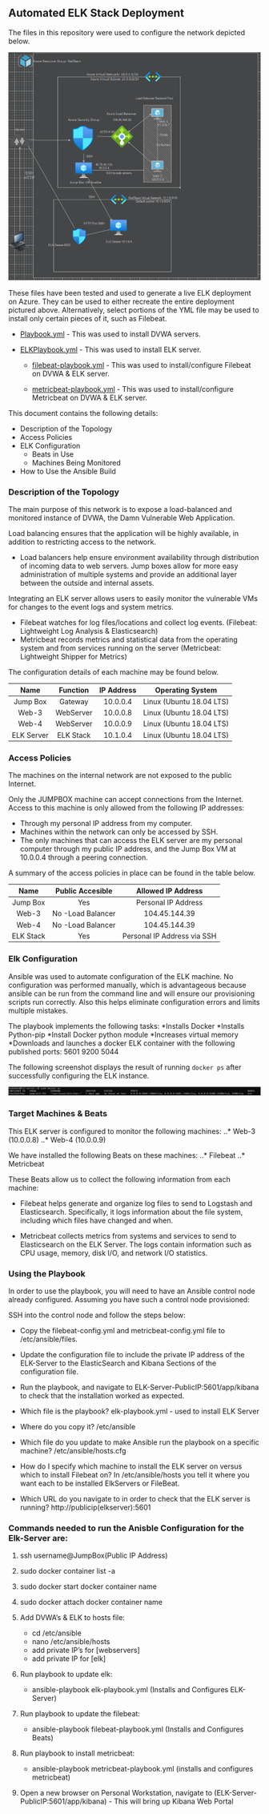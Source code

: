 ## Automated ELK Stack Deployment

The files in this repository were used to configure the network depicted below.

![alt-text](https://github.com/Juan-byte-megabyte/Rice-CS-Boot/blob/b30a5f320ea4391d163a0a4fa31f5c5f475363ef/Diagrams/Azure%20Network%20Diagram.png)

These files have been tested and used to generate a live ELK deployment on Azure. They can be used to either recreate the entire deployment pictured above. Alternatively, select portions of the YML file may be used to install only certain pieces of it, such as Filebeat.

- [Playbook.yml](https://github.com/Juan-byte-megabyte/Rice-CS-Boot/blob/17982617cc1420008dd4c0606ac58d5850b1f925/Ansible/my%20firstplaybook.yml) - This was used to install DVWA servers.

- [ELKPlaybook.yml](https://github.com/Juan-byte-megabyte/Rice-CS-Boot/blob/20f797142e8605fbe55ef66cf221e0617f2edbb9/Ansible/Install%20ELK.yml) - This was used to install ELK server.

   - [filebeat-playbook.yml](https://github.com/Juan-byte-megabyte/Rice-CS-Boot/blob/20f797142e8605fbe55ef66cf221e0617f2edbb9/Ansible/install%20filebeat.yml) - This was used to install/configure Filebeat on DVWA & ELK server.

   - [metricbeat-playbook.yml](https://github.com/Juan-byte-megabyte/Rice-CS-Boot/blob/20f797142e8605fbe55ef66cf221e0617f2edbb9/Ansible/install%20metricbeat.yml) - This was used to install/configure Metricbeat on DVWA & ELK server.
  
This document contains the following details:
- Description of the Topology
- Access Policies
- ELK Configuration
  - Beats in Use
  - Machines Being Monitored
- How to Use the Ansible Build


### Description of the Topology

The main purpose of this network is to expose a load-balanced and monitored instance of DVWA, the Damn Vulnerable Web Application.

Load balancing ensures that the application will be highly available, in addition to restricting access to the network.
- Load balancers help ensure environment availability through distribution of incoming data to web servers. Jump boxes allow for more easy administration of multiple systems and provide an additional layer between the outside and internal assets.

Integrating an ELK server allows users to easily monitor the vulnerable VMs for changes to the event logs and system metrics.
- Filebeat watches for log files/locations and collect log events. (Filebeat: Lightweight Log Analysis & Elasticsearch)
- Metricbeat records metrics and statistical data from the operating system and from services running on the server (Metricbeat: Lightweight Shipper for Metrics)

The configuration details of each machine may be found below.

|    Name    |          Function         | IP Address |   Operating System       |
|:----------:|:-------------------------:|:----------:|:--------------------:    |
| Jump Box   | Gateway                   | 10.0.0.4   | Linux (Ubuntu 18.04 LTS) |
| Web-3      | WebServer                 | 10.0.0.8   | Linux (Ubuntu 18.04 LTS) |
| Web-4      | WebServer                 | 10.0.0.9   | Linux (Ubuntu 18.04 LTS) |
| ELK Server | ELK Stack                 | 10.1.0.4   | Linux (Ubuntu 18.04 LTS) |


### Access Policies

The machines on the internal network are not exposed to the public Internet. 

Only the JUMPBOX machine can accept connections from the Internet. Access to this machine is only allowed from the following IP addresses:
- Through my personal IP address from my computer.
- Machines within the network can only be accessed by SSH.
- The only machines that can access the ELK server are my personal computer through my public IP address, 
  and the Jump Box VM at 10.0.0.4 through a peering connection.

A summary of the access policies in place can be found in the table below.

|    Name   |  Public Accesible |      Allowed IP Address     |
|:---------:|:-----------------:|:---------------------------:|
| Jump Box  | Yes               |     Personal IP Address     |
| Web-3     | No -Load Balancer |        104.45.144.39        |
| Web-4     | No -Load Balancer |        104.45.144.39        |
| ELK Stack | Yes               | Personal IP Address via SSH |

### Elk Configuration

Ansible was used to automate configuration of the ELK machine. No configuration was performed manually, which is advantageous because ansible can be run
from the command line and will ensure our provisioning scripts run correctly. Also this helps eliminate configuration errors and limits multiple mistakes.

The playbook implements the following tasks:
*Installs Docker
*Installs Python-pip
*Install Docker python module
*Increases virtual memory
*Downloads and launches a docker ELK container with the following published ports: 5601 9200 5044


The following screenshot displays the result of running `docker ps` after successfully configuring the ELK instance.

![alt-text](https://github.com/Juan-byte-megabyte/Rice-CS-Boot/blob/20f797142e8605fbe55ef66cf221e0617f2edbb9/Diagrams/Elk%20sudo%20docker%20ps.png)

### Target Machines & Beats
This ELK server is configured to monitor the following machines:
..*	Web-3 (10.0.0.8)
..*	Web-4 (10.0.0.9)

We have installed the following Beats on these machines:
..* Filebeat
..* Metricbeat

These Beats allow us to collect the following information from each machine:
  - Filebeat helps generate and organize log files to send to Logstash and Elasticsearch. Specifically, it logs information about the file system, including which files have changed and when.

  - Metricbeat collects metrics from systems and services to send to Elasticsearch on the ELK Server. The logs contain information such as CPU usage, memory, disk I/O, and network I/O statistics.


### Using the Playbook
In order to use the playbook, you will need to have an Ansible control node already configured. Assuming you have such a control node provisioned: 

SSH into the control node and follow the steps below:
- Copy the filebeat-config.yml and metricbeat-config.yml file to /etc/ansible/files.
- Update the configuration file to include the private IP address of the ELK-Server to the ElasticSearch and Kibana Sections of the configuration file.
- Run the playbook, and navigate to ELK-Server-PublicIP:5601/app/kibana to check that the installation worked as expected.

- Which file is the playbook? 
  elk-playbook.yml - used to install ELK Server
- Where do you copy it?
  /etc/ansible 
- Which file do you update to make Ansible run the playbook on a specific machine?
  /etc/ansible/hosts.cfg
- How do I specify which machine to install the ELK server on versus which to install Filebeat on?
  In /etc/ansible/hosts you tell it where you want each to be installed ElkServers or FileBeat.
- Which URL do you navigate to in order to check that the ELK server is running?
  http://publicip(elkserver):5601
 

### Commands needed to run the Anisble Configuration for the Elk-Server are:

1. ssh username@JumpBox(Public IP Address)

2. sudo docker container list -a

3. sudo docker start docker container name

4. sudo docker attach docker container name

5. Add DVWA’s & ELK to hosts file:
   - cd /etc/ansible
   - nano /etc/ansible/hosts
   - add private IP’s for [webservers]
   - add private IP for [elk]

6. Run playbook to update elk:
   - ansible-playbook elk-playbook.yml (Installs and Configures ELK-Server)

7. Run playbook to update the filebeat:
   - ansible-playbook filebeat-playbook.yml (Installs and Configures Beats)

8. Run playbook to install metricbeat:
   - ansible-playbook metricbeat-playbook.yml (installs and configures metricbeat)

9. Open a new browser on Personal Workstation, navigate to (ELK-Server-PublicIP:5601/app/kibana) - This will bring up Kibana Web Portal
